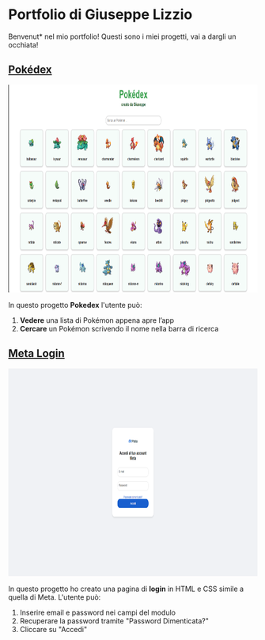 # Portfolio di Giuseppe Lizzio

Benvenut* nel mio portfolio! Questi sono i miei progetti, vai a dargli un occhiata!

## [Pokédex](https://github.com/yoorstel/Pokedex)

<img src="Screenshot_Pokedex.png" alt="Screenshot_Pokedex" width="830" height="420">

In questo progetto **Pokedex** l'utente può:
1. **Vedere** una lista di Pokémon appena apre l’app
2. **Cercare** un Pokémon scrivendo il nome nella barra di ricerca


## [Meta Login](https://github.com/yoorstel/Meta-Login)

<img src="Screenshot_Login.png" alt="Screenshot_Login" width="830" height="420">

In questo progetto ho creato una pagina di **login** in HTML e CSS simile a quella di Meta.
L'utente può:
1. Inserire email e password nei campi del modulo
2. Recuperare la password tramite "Password Dimenticata?"
3. Cliccare su "Accedi"
